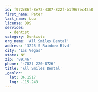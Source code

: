 ```yaml
---
id: f972d86f-8e72-4387-822f-b1f967ec42a8
first_name: Peter
last_name: Luu
license: DDS
services:
  - dentist
category: Dentists
org_name: 'All Smiles Dental'
address: '3225 S Rainbow Blvd'
city: 'Las Vegas'
state: NV
zip: '89146'
phone: '(702) 220-8726'
title: 'All Smiles Dental'
_geoloc:
  lat: 36.1517
  lng: -115.243
---
```

